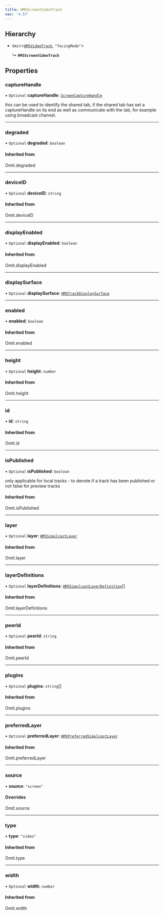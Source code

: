 ```yaml
---
title: HMSScreenVideoTrack
nav: '4.57'
---
```


## Hierarchy

- `Omit`<[`HMSVideoTrack`](/api-reference/javascript/v2/interfaces/HMSVideoTrack), `"facingMode"`\>

  ↳ **`HMSScreenVideoTrack`**

## Properties

### captureHandle

• `Optional` **captureHandle**: [`ScreenCaptureHandle`](/api-reference/javascript/v2/interfaces/ScreenCaptureHandle)

this can be used to identify the shared tab, if
the shared tab has set a captureHandle on its end as well as communicate
with the tab, for example using broadcast channel.

---

### degraded

• `Optional` **degraded**: `boolean`

#### Inherited from

Omit.degraded

---

### deviceID

• `Optional` **deviceID**: `string`

#### Inherited from

Omit.deviceID

---

### displayEnabled

• `Optional` **displayEnabled**: `boolean`

#### Inherited from

Omit.displayEnabled

---

### displaySurface

• `Optional` **displaySurface**: [`HMSTrackDisplaySurface`](/api-reference/javascript/v2/home/content#hmstrackdisplaysurface)

---

### enabled

• **enabled**: `boolean`

#### Inherited from

Omit.enabled

---

### height

• `Optional` **height**: `number`

#### Inherited from

Omit.height

---

### id

• **id**: `string`

#### Inherited from

Omit.id

---

### isPublished

• `Optional` **isPublished**: `boolean`

only applicable for local tracks - to denote if a track has been published or not
false for preview tracks

#### Inherited from

Omit.isPublished

---

### layer

• `Optional` **layer**: [`HMSSimulcastLayer`](/api-reference/javascript/v2/enums/HMSSimulcastLayer)

#### Inherited from

Omit.layer

---

### layerDefinitions

• `Optional` **layerDefinitions**: [`HMSSimulcastLayerDefinition`](/api-reference/javascript/v2/interfaces/HMSSimulcastLayerDefinition)[]

#### Inherited from

Omit.layerDefinitions

---

### peerId

• `Optional` **peerId**: `string`

#### Inherited from

Omit.peerId

---

### plugins

• `Optional` **plugins**: `string`[]

#### Inherited from

Omit.plugins

---

### preferredLayer

• `Optional` **preferredLayer**: [`HMSPreferredSimulcastLayer`](/api-reference/javascript/v2/home/content#hmspreferredsimulcastlayer)

#### Inherited from

Omit.preferredLayer

---

### source

• **source**: `"screen"`

#### Overrides

Omit.source

---

### type

• **type**: `"video"`

#### Inherited from

Omit.type

---

### width

• `Optional` **width**: `number`

#### Inherited from

Omit.width
